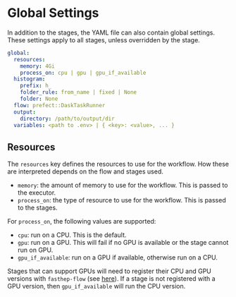 # Global Settings

In addition to the stages, the YAML file can also contain global settings. These
settings apply to all stages, unless overridden by the stage.

```yaml
global:
  resources:
    memory: 4Gi
    process_on: cpu | gpu | gpu_if_available
  histogram:
    prefix: h_
    folder_rule: from_name | fixed | None
    folder: None
  flow: prefect::DaskTaskRunner
  output:
    directory: /path/to/output/dir
  variables: <path to .env> | { <key>: <value>, ... }
```

## Resources

The `resources` key defines the resources to use for the workflow. How these are
interpreted depends on the flow and stages used.

- `memory`: the amount of memory to use for the workflow. This is passed to the
  executor.
- `process_on`: the type of resource to use for the workflow. This is passed to
  the stages.

For `process_on`, the following values are supported:

- `cpu`: run on a CPU. This is the default.
- `gpu`: run on a GPU. This will fail if no GPU is available or the stage cannot
  run on GPU.
- `gpu_if_available`: run on a GPU if available, otherwise run on a CPU.

Stages that can support GPUs will need to register their CPU and GPU versions
with `fasthep-flow` (see [here](register.md)). If a stage is not registered with
a GPU version, then `gpu_if_available` will run the CPU version.
